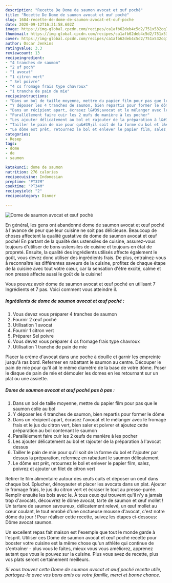 ```yaml
---
description: "Recette De Dome de saumon avocat et œuf poché"
title: "Recette De Dome de saumon avocat et œuf poché"
slug: 1684-recette-de-dome-de-saumon-avocat-et-ouf-poche
date: 2020-09-12T16:31:58.602Z
image: https://img-global.cpcdn.com/recipes/ca1afb62deb4c5d2/751x532cq70/dome-de-saumon-avocat-et-oeuf-poche-photo-principale-de-la-recette.jpg
thumbnail: https://img-global.cpcdn.com/recipes/ca1afb62deb4c5d2/751x532cq70/dome-de-saumon-avocat-et-oeuf-poche-photo-principale-de-la-recette.jpg
cover: https://img-global.cpcdn.com/recipes/ca1afb62deb4c5d2/751x532cq70/dome-de-saumon-avocat-et-oeuf-poche-photo-principale-de-la-recette.jpg
author: Oscar Jenkins
ratingvalue: 3.3
reviewcount: 13
recipeingredient:
- "4 tranches de saumon"
- "2 uf poch"
- "1 avocat"
- "1 citron vert"
- " Sel poivre"
- "4 cs fromage frais type chavroux"
- "1 tranche de pain de mie"
recipeinstructions:
- "Dans un bol de taille moyenne, mettre du papier film pour pas que le saumon colle au bol"
- "Y déposer les 4 tranches de saumon, bien repartis pour former le dôme"
- "Dans un récipient apart, écrasez l&#39;avocat et le mélanger avec le fromage frais et le jus du citron vert, bien saler et poivrer et ajoutez cette préparation au bol contenant le saumon"
- "Parallèlement faire cuir les 2 œufs de manière à les pocher"
- "Les ajouter délicatement au bol et rajouter de la préparation à l&#39;avocat dessus"
- "Tailler le pain de mie pour qu&#39;il soit de la forme du bol et l&#39;ajouter par dessus la préparation, refermez en rabattant le saumon délicatement"
- "Le dôme est prêt, retournez le bol et enlever le papier film, salez, poivrez et ajouter un filet de citron vert"
categories:
- Resep
tags:
- dome
- de
- saumon

katakunci: dome de saumon 
nutrition: 276 calories
recipecuisine: Indonesian
preptime: "PT37M"
cooktime: "PT34M"
recipeyield: "2"
recipecategory: Dinner

---
```



![Dome de saumon avocat et œuf poché](https://img-global.cpcdn.com/recipes/ca1afb62deb4c5d2/751x532cq70/dome-de-saumon-avocat-et-oeuf-poche-photo-principale-de-la-recette.jpg)

En général, les gens ont abandonné dome de saumon avocat et œuf poché à l'avance de peur que leur cuisine ne soit pas délicieuse. Beaucoup de choses affectent la qualité gustative de dome de saumon avocat et œuf poché! En partant de la qualité des ustensiles de cuisine, assurez-vous toujours d'utiliser de bons ustensiles de cuisine et toujours en état de propreté. Ensuite, la qualité des ingrédients utilisés affecte également le goût, vous devez donc utiliser des ingrédients frais. De plus, entraînez-vous à reconnaître les différentes saveurs de la cuisine, profitez de chaque étape de la cuisine avec tout votre cœur, car la sensation d'être excité, calme et non pressé affecte aussi le goût de la cuisine!

<!--inarticleads1-->

Vous pouvez avoir dome de saumon avocat et œuf poché en utilisant 7 Ingrédients et 7 pas. Voici comment vous atteindre il.

##### Ingrédients de dome de saumon avocat et œuf poché :

1. Vous devez vous préparer 4 tranches de saumon
1. Fournir 2 œuf poché
1. Utilisation 1 avocat
1. Fournir 1 citron vert
1. Préparer  Sel poivre
1. Vous devez vous préparer 4 cs fromage frais type chavroux
1. Utilisation 1 tranche de pain de mie


Placer la crème d&#39;avocat dans une poche à douille et garnir les empreinte jusqu&#39;à ras bord. Refermer en rabattant le saumon au centre. Découper le pain de mie pour qu&#39;il ait le même diamètre de la base de votre dôme. Poser le disque de pain de mie et démouler les domes en les retournant sur un plat ou une assiette. 

<!--inarticleads2-->

##### Dome de saumon avocat et œuf poché pas à pas :

1. Dans un bol de taille moyenne, mettre du papier film pour pas que le saumon colle au bol
1. Y déposer les 4 tranches de saumon, bien repartis pour former le dôme
1. Dans un récipient apart, écrasez l&#39;avocat et le mélanger avec le fromage frais et le jus du citron vert, bien saler et poivrer et ajoutez cette préparation au bol contenant le saumon
1. Parallèlement faire cuir les 2 œufs de manière à les pocher
1. Les ajouter délicatement au bol et rajouter de la préparation à l&#39;avocat dessus
1. Tailler le pain de mie pour qu&#39;il soit de la forme du bol et l&#39;ajouter par dessus la préparation, refermez en rabattant le saumon délicatement
1. Le dôme est prêt, retournez le bol et enlever le papier film, salez, poivrez et ajouter un filet de citron vert


Retirer le film alimentaire autour des œufs cuits et déposer un oeuf dans chaque bol. Éplucher, dénoyauter et placer les avocats dans un plat. Ajouter le fromage frais, le jus du citron vert et écraser le tout au presse-purée. Remplir ensuite les bols avec le. À tous ceux qui trouvent qu&#39;il n&#39;y a jamais trop d&#39;avocats, découvrez le dôme avocat, tarte de saumon et œuf mollet ! Un tartare de saumon savoureux, délicatement relevé, un œuf mollet au cœur coulant, le tout enrobé d&#39;une onctueuse mousse d&#39;avocat, c&#39;est notre dôme du jour ! Pour réaliser cette recette, suivez les étapes ci-dessous: Dôme avocat saumon. 

<!--inarticleads1-->

<p>
Un excellent repas fait maison est l'exemple que tout le monde garde à l'esprit. Utiliser ces Dome de saumon avocat et œuf poché recette pour booster votre cuisine est la même chose qu'un athlète qui continue de s'entraîner - plus vous le faites, mieux vous vous améliorez, apprenez autant que vous le pouvez sur la cuisine. Plus vous avez de recette, plus vos plats seront certainement meilleurs.
</p>

<p>
<i>Si vous trouvez cette Dome de saumon avocat et œuf poché recette utile, partagez-la avec vos bons amis ou votre famille, merci et bonne chance.</i>
</p>
